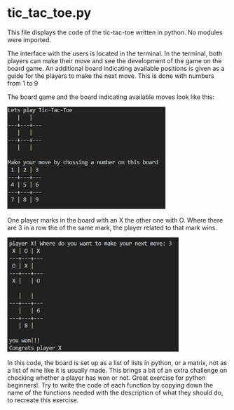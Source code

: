 # tic_tac_toe.py

This file displays the code of the tic-tac-toe written in python. No modules were imported.
 
The interface with the users is located in the terminal. In the terminal, both players can make their move and see the development of the game on the board game. An additional board indicating available positions is given as a guide for the players to make the next move. This is done with numbers from 1 to 9
 
The board game and the board indicating available moves look like this:
 
![tic_tac_toe terminal interface](https://github.com/catalinac3/Projects-in-python/blob/master/images/tic_tac_toe.JPG?raw=true)
 
One player marks in the board with an X the other one with O. Where there are 3 in a row the of the same mark, the player related to that mark wins.
 
![tic_tac_toe terminal interface](https://github.com/catalinac3/Projects-in-python/blob/master/images/show_win.JPG?raw=true)
 
In this code, the board is set up as a list of lists in python, or a matrix, not as a list of nine like it is usually made. This brings a bit of an extra challenge on checking whether a player has won or not. Great exercise for python beginners!. Try to write the code of each function by copying down the name of the functions needed with the description of what they should do, to recreate this exercise.
